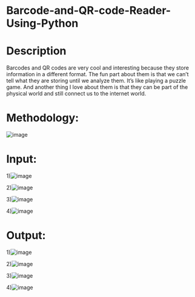 # Barcode-and-QR-code-Reader-Using-Python
# Description
Barcodes and QR codes are very cool and interesting because they store information in a different format. The fun part about them is that we can’t tell what they are storing until we analyze them. It’s like playing a puzzle game. And another thing I love about them is that they can be part of the physical world and still connect us to the internet world.

# Methodology:
![image](https://github.com/user-attachments/assets/5f4d354b-9b05-496f-96ac-b5e273f9dee4)


# Input:
1)![image](https://github.com/user-attachments/assets/6a37a5c2-f5dd-4dc2-9977-51b1800c8466)


2)![image](https://github.com/user-attachments/assets/d015104b-9026-4c44-b410-00bf2418d6e7)


3)![image](https://github.com/user-attachments/assets/552c49c3-3cea-4438-a92b-0ec3a7e2710d)


4)![image](https://github.com/user-attachments/assets/5aa14bcf-8308-4095-b868-299220435b47)


# Output:
1)![image](https://github.com/user-attachments/assets/ea7e0931-f396-4616-86b8-371cd41d6450)


2)![image](https://github.com/user-attachments/assets/592e4f27-af88-4789-b6ba-4ec571fe13cc)


3)![image](https://github.com/user-attachments/assets/0631afc5-1b66-4151-b710-946ce69b4830)


4)![image](https://github.com/user-attachments/assets/a4a45c68-f410-4a00-8cff-b6f0784735ff)
